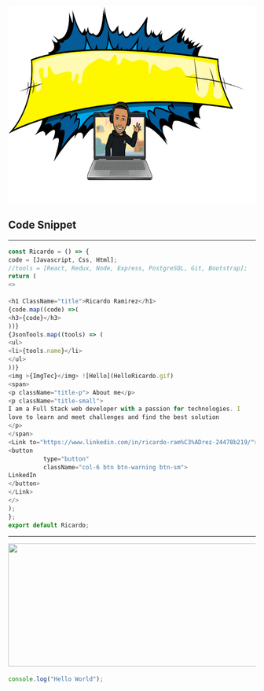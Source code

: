 <img src="./HelloRicardo.gif" width=800 height=400>
 
 
## Code Snippet
---
```JavaScript
const Ricardo = () => {
code = [Javascript, Css, Html];
//tools = [React, Redux, Node, Express, PostgreSQL, Git, Bootstrap];
return (
<>

<h1 ClassName="title">Ricardo Ramirez</h1>
{code.map((code) =>(
<h3>{code}</h3>
))}
{JsonTools.map((tools) => (
<ul>
<li>{tools.name}</li>
</ul>
))}
<img >{ImgTec}</img> ![Hello](HelloRicardo.gif)
<span>
<p className="title-p"> About me</p>
<p className="title-small">
I am a Full Stack web developer with a passion for technologies. I
love to learn and meet challenges and find the best solution
</p>
</span>
<Link to="https://www.linkedin.com/in/ricardo-ram%C3%ADrez-24478b219/">
<button
          type="button"
          className="col-6 btn btn-warning btn-sm">
LinkedIn
</button>
</Link>
</>
);
};
export default Ricardo;

````

---



<img src="./RicardoRa.gif"  align-items= center width=600 height=250>


```JavaScript
console.log("Hello World");
````
